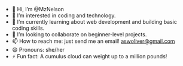 - 👋 Hi, I’m @MzNelson
- 👀 I’m interested in coding and technology.
- 🌱 I’m currently learning about web development and building basic coding skills.
- 💞️ I’m looking to collaborate on beginner-level projects.
- 📫 How to reach me: just send me an email! aswoliver@gmail.com
- 😄 Pronouns: she/her
- ⚡ Fun fact: A cumulus cloud can weight up to a million pounds!

<!---
MzNelson/MzNelson is a ✨ special ✨ repository because its `README.md` (this file) appears on your GitHub profile.
You can click the Preview link to take a look at your changes.
--->
